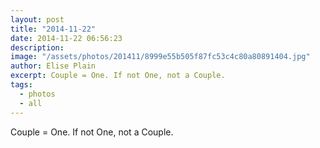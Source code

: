 ```yaml
---
layout: post
title: "2014-11-22"
date: 2014-11-22 06:56:23
description: 
image: "/assets/photos/201411/8999e55b505f87fc53c4c80a80891404.jpg"
author: Elise Plain
excerpt: Couple = One. If not One, not a Couple.
tags: 
  - photos
  - all
---
```


Couple = One. If not One, not a Couple.
<p></p>
